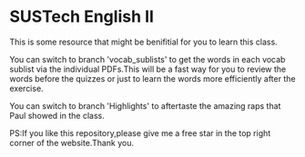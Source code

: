 # SUSTech English II
 This is some resource that might be benifitial for you to learn this class.

 You can switch to branch 'vocab_sublists' to get the words in each vocab sublist via the individual PDFs.This will be a fast way for you to review the words before the quizzes or just to learn the words more efficiently after the exercise.

You can switch to branch 'Highlights' to aftertaste the amazing raps that Paul showed in the class.

PS:If you like this repository,please give me a free star in the top right corner of the website.Thank you.
